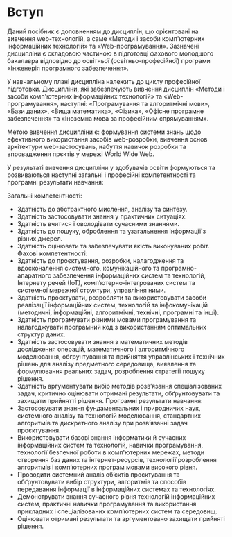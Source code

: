 # Вступ

Даний посібник є доповненням до дисциплін, що орієнтовані на вивчення web-технологій, а саме «Методи і засоби комп'ютерних інформаційних технологій» та «Web-програмування». Зазначені дисципліни є складовою частиною в підготовці фахового молодшого бакалавра відповідно до освітньої (освітньо-професійної) програми «Інженерія програмного забезпечення».

У навчальному плані дисципліна належить до циклу професійної підготовки. Дисципліни, які забезпечують вивчення дисциплін «Методи і засоби комп'ютерних інформаційних технологій» та «Web-програмування», наступні: «Програмування та алгоритмічні мови», «Бази даних», «Вища математика», «Фізика», «Офісне програмне забезпечення» та «Іноземна мова за професійним спрямуванням».

Метою вивчення дисципліни є: формування системи знань щодо ефективного використання засобів web-розробки, вивчення основ архітектури web-застосувань, набуття навичок розробки та впровадження прєктів у мережі World Wide Web.

У результаті вивчення дисципліни у здобувачів освіти формуються та розвиваються наступні загальні і професійні компетентності та програмні результати навчання:

Загальні компетентності:
- Здатність до абстрактного мислення, аналізу та синтезу.
- Здатність застосовувати знання у практичних ситуаціях.
- Здатність вчитися і оволодівати сучасними знаннями.
- Здатність до пошуку, оброблення та узагальнення інформації з різних джерел.
- Здатність оцінювати та забезпечувати якість виконуваних робіт.
Фахові компетентності:
- Здатність до проєктування, розробки, налагодження та вдосконалення системного, комунікаційного та програмно-апаратного забезпечення інформаційних систем та технологій, Інтернету речей (ІоТ), комп’ютерно-інтегрованих систем та системної мережної структури, управління ними.
- Здатність проєктувати, розробляти та використовувати засоби реалізації інформаційних систем, технологій та інфокомунікацій (методичні, інформаційні, алгоритмічні, технічні, програмні та інші).
- Здатність програмувати різними мовами програмування та налагоджувати програмний код з використанням оптимальних структур даних.
- Здатність застосовувати знання з математичних методів дослідження операцій, математичного і алгоритмічного моделювання, обґрунтування та прийняття управлінських і технічних рішень для аналізу предметного середовища, виявлення та формулювання реальних задач, розроблення стратегії пошуку рішення.
- Здатність аргументувати вибір методів розв’язання спеціалізованих задач, критично оцінювати отримані результати, обґрунтовувати та захищати прийнятті рішення.
Програмні результати навчання:
- Застосовувати знання фундаментальних і природничих наук, системного аналізу та технологій моделювання, стандартних алгоритмів та дискретного аналізу при розв’язанні задач проєктування.
- Використовувати базові знання інформатики й сучасних інформаційних систем та технологій, навички програмування, технології безпечної роботи в комп'ютерних мережах, методи створення баз даних та інтернет-ресурсів, технології розроблення алгоритмів і комп’ютерних програм мовами високого рівня.
- Проводити системний аналіз об’єктів проєктування та обґрунтовувати вибір структури, алгоритмів та способів передавання інформації в інформаційних системах та технологіях.
- Демонструвати знання сучасного рівня технологій інформаційних систем, практичні навички програмування та використання прикладних і спеціалізованих комп’ютерних систем та середовищ.
- Оцінювати отримані результати та аргументовано захищати прийняті рішення.